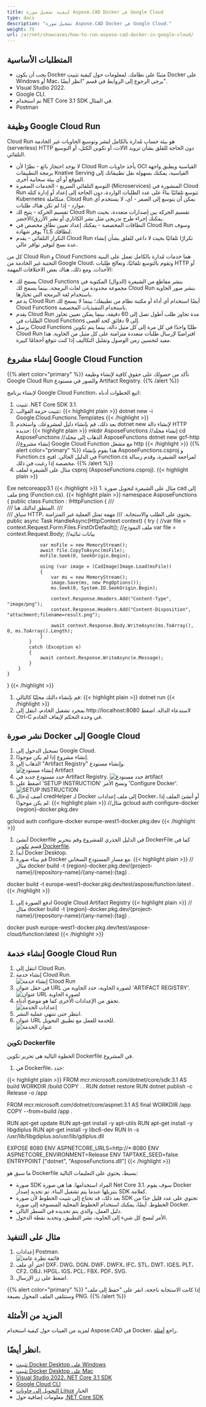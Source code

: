```yaml
---
title: كيفية تشغيل صورة Aspose.CAD Docker في Google Cloud
type: docs
description: "تشغيل صورة Aspose.CAD Docker في Google Cloud."
weight: 75
url: /ar/net/showcases/how-to-run-aspose-cad-docker-in-google-cloud/
---
```


## المتطلبات الأساسية

- يجب أن يكون Docker مثبتًا على نظامك. لمعلومات حول كيفية تثبيت Docker على Windows أو Mac، يرجى الرجوع إلى الروابط في قسم "انظر أيضًا".
- Visual Studio 2022.
- Google CLI.
- تم استخدام NET Core 3.1 SDK في المثال.
- Postman

## وظيفة Google Cloud Run

Cloud Run هو بيئة حساب مُدارة بالكامل لنشر وتوسيع الحاويات غير الخادمة (serverless) HTTP دون الحاجة للقلق بشأن تزويد الآلات، أو تكوين الكتل، أو التوسيع التلقائي.

- لا يوجد احتجاز بائع - نظرًا لأن Cloud Run يأخذ حاويات OCI القياسية ويطبق واجهة برمجة التطبيقات Knative Serving القياسية، يمكنك بسهولة نقل تطبيقاتك إلى الموقع أو أي بيئة سحابية أخرى.
- التوسع التلقائي السريع - الخدمات الصغيرة (Microservices) المنشورة في Cloud Run تتوسع تلقائيًا بناءً على عدد الطلبات الواردة، دون الحاجة إلى إعداد أو إدارة كتلة Kubernetes متكاملة. Cloud Run يمكن أن يتوسع إلى الصفر - أي، لا يستخدم أي موارد - إذا لم تكن هناك طلبات.
- تقسيم الحركة - يتيح لك Cloud Run تقسيم الحركة بين إصدارات متعددة، بحيث يمكنك إجراء طرح تدريجي مثل نشر الكاناري أو نشر الأزرق/الأخضر.
- النطاقات المخصصة - يمكنك إعداد تعيين نطاق مخصص في Cloud Run وسوف يوفر شهادة TLS لنطاقك.
- التكرار التلقائي - يقدم Cloud Run تكرارًا تلقائيًا بحيث لا داعي للقلق بشأن إنشاء عدة نسخ لتوفير توافر عالي.

كل من Cloud Run و Cloud Functions هما خدمات مُدارة بالكامل تعمل على البنية التحتية غير الخادمة من Google Cloud، وتقوم بالتوسع تلقائيًا، وتعالج طلبات HTTP أو الأحداث. ومع ذلك، هناك بعض الاختلافات المهمة:

- يسمح لك Cloud Functions بنشر مقاطع من الشيفرة (الدوال) المكتوبة في مجموعة محدودة من لغات البرمجة، بينما يسمح لك Cloud Run بنشر صور الحاوية باستخدام لغة البرمجة التي تختارها.
- يدعم Cloud Run أيضًا استخدام أي أداة أو مكتبة نظام من تطبيقك؛ بينما لا يسمح لك Cloud Functions باستخدام التنفيذيات المخصصة.
- يقدم Cloud Run مدة تجاوز طلب أطول تصل إلى 60 دقيقة، بينما يمكن تعيين تجاوز الطلبات في Cloud Functions إلى 9 دقائق كحد أقصى.
- يرسل Cloud Functions طلبًا واحدًا في كل مرة إلى كل مثيل دالة، بينما يتم تكوين Cloud Run افتراضيًا لإرسال طلبات متعددة متزامنة على كل مثيل من الحاوية. هذا مفيد لتحسين زمن الوصول وتقليل التكاليف إذا كنت تتوقع أحجامًا كبيرة.

## إنشاء مشروع Google Cloud Function

{{% alert color="primary" %}} 
تأكد من حصولك على حقوق كافية لإنشاء وظيفة Google Cloud Run والصور في مستودع Artifact Registry.
{{% /alert %}}

لإنشاء برنامج Google Cloud Function، اتبع الخطوات أدناه:

1. تثبيت .NET Core SDK 3.1.
1. تثبيت حزمة القوالب:
{{< highlight plain >}}
dotnet new -i Google.Cloud.Functions.Templates
{{< /highlight >}}
1. بعد ذلك، قم بإنشاء دليل لمشروعك، واستخدم dotnet new لإنشاء دالة HTTP جديدة:
{{< highlight plain >}}
mkdir AsposeFunctions //إنشاء مجلد
cd AsposeFunctions //الذهاب إلى مجلد AsposeFunctions
dotnet new gcf-http //إنشاء مشروع Google Cloud Function مع مشغل http
{{< /highlight >}}
{{% alert color="primary" %}} 
هذا يقوم بإنشاء AsposeFunctions.csproj و Function.cs في الدليل الحالي. افتح Function.cs لمراجعة الشيفرة، وقدم رسالة مخصصة إذا رغبت في ذلك.
{{% /alert %}}
1. مثال على الشيفرة لملف csproj (AsposeFunctions.csproj).
{{< highlight plain >}}
<Project Sdk="Microsoft.NET.Sdk">
  <PropertyGroup>
    <OutputType>Exe</OutputType>
    <TargetFramework>netcoreapp3.1</TargetFramework>
  </PropertyGroup>

  <ItemGroup>
    <PackageReference Include="Aspose.CAD" Version="22.7.0" />
    <PackageReference Include="Google.Cloud.Functions.Hosting" Version="1.0.0" />
  </ItemGroup>
</Project>
{{< /highlight >}}
1. مثال على الشيفرة لتحويل صورة cad إلى ملف png (Function.cs).
{{< highlight plain >}}
namespace AsposeFunctions
{
    public class Function : IHttpFunction
    {
        /// <summary>
        /// المنطق لدالتك هنا.
        /// </summary>
        /// <param name="context">سياق HTTP، يحتوي على الطلب والاستجابة.</param>
        /// <returns>مهمة تمثل العملية غير المتزامنة.</returns>
        public async Task HandleAsync(HttpContext context)
        {
            try
            {
                //var file = context.Request.Form.Files.FirstOrDefault(); //ملف النموذج
                var file = context.Request.Body; //بيانات ثنائية
                
                var msFile = new MemoryStream();
                await file.CopyToAsync(msFile);
                msFile.Seek(0, SeekOrigin.Begin);
                
                using (var image = (CadImage)Image.Load(msFile))
                {
                    var ms = new MemoryStream();
                    image.Save(ms, new PngOptions());
                    ms.Seek(0, System.IO.SeekOrigin.Begin);

                    context.Response.Headers.Add("Content-Type", "image/png");
                    context.Response.Headers.Add("Content-Disposition", "attachment;filename=result.png");

                    await context.Response.Body.WriteAsync(ms.ToArray(), 0, ms.ToArray().Length);
                }
            }
            catch (Exception e)
            {
                await context.Response.WriteAsync(e.Message);
            }
        }
    }
}
{{< /highlight >}}
1. قم بإنشاء دالتك محليًا كالتالي:
{{< highlight plain >}}
dotnet run
{{< /highlight >}}
1. بمجرد تشغيل الخادم، انتقل إلى http://localhost:8080 لاستدعاء الدالة. اضغط Ctrl-C في وحدة التحكم لإيقاف الخادم.

## نشر صورة Docker إلى Google Cloud

1. تسجيل الدخول إلى Google Cloud.
1. إنشاء مشروع إذا لم يكن موجودًا.
1. الذهاب إلى "Artifact Registry" وإنشاء مستودع.<br>
![إنشاء مستودع Artifact](/cad/_assets/showcases/google/create-artifact-repository.png)<br>
1. حدد مستودع جديد في Artifact Registry.
![حدد مستودع artifact](/cad/_assets/showcases/google/select-artifact.png)<br>
1. اضغط على 'SETUP INSTRUCTION' ونسخ الأمر 'Configure Docker'.<br>
![SETUP INSTRUCTION](/cad/_assets/showcases/google/setup-instruction.png)<br>
1. أضف إدخال credHelper لـ Docker إلى ملف إعدادات Docker، أو أنشئ الملف إذا لم يكن موجودًا.
{{< highlight plain >}}
//مثال
gcloud auth configure-docker {region}-docker.pkg.dev

gcloud auth configure-docker europe-west1-docker.pkg.dev
{{< /highlight >}}
1. أنشئ Dockerfile في الدليل الجذري للمشروع وقم بتحرير DockerFile كما في قسم <a href="#configuring-a-dockerfile">تكوين Dockerfile</a>.
1. ابدأ Docker Desktop.
1. قم ببناء صورة Docker مع مسار المستودع السحابي.
{{< highlight plain >}}
//مثال
docker build -t {region}-docker.pkg.dev/{project-name}/{repository-name}/{any-name}:{tag} .

docker build -t europe-west1-docker.pkg.dev/test/aspose/function:latest .
{{< /highlight >}}
1. ادفع الصورة إلى Google Cloud Artifact Registry
{{< highlight plain >}}
//مثال
docker build -t {region}-docker.pkg.dev/{project-name}/{repository-name}/{any-name}:{tag} .

docker push europe-west1-docker.pkg.dev/test/aspose-cloud/function:latest
{{< /highlight >}}

## إنشاء خدمة Google Cloud Run 

1. انتقل إلى Cloud Run.
1. إنشاء خدمة Cloud Run.<br>
![إنشاء خدمة Cloud Run](/cad/_assets/showcases/google/create-cloud-run-service.png)<br>
1. في حقل عنوان URL لصورة الحاوية، حدد الحاوية من 'ARTIFACT REGISTRY'.<br>
![عنوان URL لصورة الحاوية](/cad/_assets/showcases/google/container-url.png)<br>
1. تحقق من الإعدادات الأخرى كما هو موضح أدناه.<br>
![إعدادات الخدمة](/cad/_assets/showcases/google/cloud-run-service-settings.png)<br>
1. انتظر حتى تنتهي عملية النشر.
1. عنوان URL للخدمة للعمل مع تطبيق التحويل.<br>
![عنوان الخدمة](/cad/_assets/showcases/google/url-service.png)<br>

### تكوين Dockerfile

 الخطوة التالية هي تحرير تكوين Dockerfile في المشروع.

1. في Dockerfile، حدد:

{{< highlight plain >}}
FROM mcr.microsoft.com/dotnet/core/sdk:3.1 AS build
WORKDIR /build
COPY . .
RUN dotnet restore
RUN dotnet publish -c Release -o /app

FROM mcr.microsoft.com/dotnet/core/aspnet:3.1 AS final
WORKDIR /app
COPY --from=build /app .

RUN apt-get update
RUN apt-get install -y apt-utils
RUN apt-get install -y libgdiplus
RUN apt-get install -y libc6-dev 
RUN ln -s /usr/lib/libgdiplus.so/usr/lib/gdiplus.dll

EXPOSE 8080
ENV ASPNETCORE_URLS=http://*:8080
ENV ASPNETCORE_ENVIRONMENT=Release
ENV TAPTAKE_SEED=false
ENTRYPOINT ["dotnet", "AsposeFunctions.dll"]
{{< /highlight >}}

 ما سبق هو Dockerfile بسيط، يحتوي على التعليمات التالية:

- صورة SDK المراد استخدامها. هنا هي صورة Net Core 3.1. سوف يقوم Docker بتنزيلها عندما يتم تشغيل البناء. تم تحديد إصدار SDK كعلامة.
- بعد ذلك، قد تحتاج إلى تثبيت الخطوط لأن صورة SDK تحتوي على عدد قليل جدًا من الخطوط. أيضًا، يمكنك استخدام الخطوط المحلية المنسوخة إلى صورة Docker.
- دليل العمل، والذي يتم تحديده في السطر التالي.
- الأمر لنسخ كل شيء إلى الحاوية، نشر التطبيق، وتحديد نقطة الدخول.

## مثال على التنفيذ

1. إعدادات Postman.<br>
![قائمة نظرة عامة](/cad/_assets/showcases/google/postman-settings.png)<br>
1. اختر أي ملف DXF، DWG، DGN، DWF، DWFX، IFC، STL، DWT، IGES، PLT، CF2، OBJ، HPGL، IGS، PCL، FBX، PDF، SVG.
1. اضغط على زر الإرسال.

{{% alert color="primary" %}} 
إذا كانت الاستجابة ناجحة، انقر على "حفظ إلى ملف" وستتلقى الملف المحول بصيغة PNG.
{{% /alert %}}

## المزيد من الأمثلة

لمزيد من العينات حول كيفية استخدام Aspose.CAD في Docker، راجع [أمثلة](https://github.com/aspose-cad/Aspose.CAD-Documentation).

## انظر أيضًا.

- [تثبيت Docker Desktop على Windows](https://docs.docker.com/docker-for-windows/install/)
- [تثبيت Docker Desktop على Mac](https://docs.docker.com/docker-for-mac/install/)
- [Visual Studio 2022، NET Core 3.1 SDK](https://docs.microsoft.com/en-us/dotnet/core/install/windows?tabs=netcore31#dependencies)
- [Google Cloud CLI](https://cloud.google.com/sdk/docs/install)
- [التحويل إلى حاويات Linux](https://docs.docker.com/docker-for-windows/#switch-between-windows-and-linux-containers) الخيار
- معلومات إضافية حول [.NET Core SDK](https://hub.docker.com/_/microsoft-dotnet-sdk)